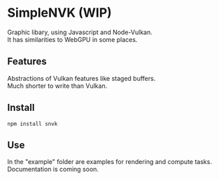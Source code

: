 # SimpleNVK (WIP)
Graphic libary, using Javascript and Node-Vulkan.<br>
It has similarities to WebGPU in some places.<br>
## Features
Abstractions of Vulkan features like staged buffers.<br>
Much shorter to write than Vulkan.<br>
## Install
````console
npm install snvk
````
## Use
In the "example" folder are examples for rendering and compute tasks.<br>
Documentation is coming soon.<br>
